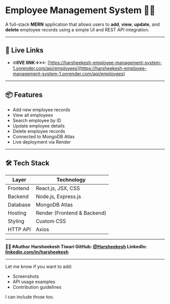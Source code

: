 # Employee Management System 🧑‍💼

A full-stack **MERN** application that allows users to **add**, **view**, **update**, and **delete** employee records using a simple UI and REST API integration.

---

## 🔗 Live Links

- 🌐**lIVE lINK->>>**: [https://harsheekesh-employee-management-system-1.onrender.com/api/employees](https://harsheekesh-employee-management-system-1.onrender.com/api/employees)

---

## 📦 Features

- Add new employee records
- View all employees
- Search employee by ID
- Update employee details
- Delete employee records
- Connected to MongoDB Atlas
- Live deployment via Render

---

## 🛠 Tech Stack

| Layer     | Technology                  |
|-----------|-----------------------------|
| Frontend  | React.js, JSX, CSS          |
| Backend   | Node.js, Express.js         |
| Database  | MongoDB Atlas               |
| Hosting   | Render (Frontend & Backend) |
| Styling   | Custom CSS                  |
| HTTP API  | Axios                       |

---



**🙋‍♂️ #Author**
**Harsheekesh Tiwari
GitHub: [@Harsheekesh](https://github.com/Harsheekesh)
LinkedIn: [linkedin.com/in/harsheekesh](https://www.linkedin.com/in/harsheekesh-tiwari-01a697292/)**



---


Let me know if you want to add:
- Screenshots
- API usage examples
- Contribution guidelines

I can include those too.

